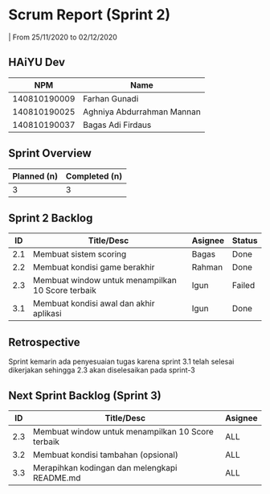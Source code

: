 # Scrum Report (Sprint 2)
| From 25/11/2020 to 02/12/2020

## HAiYU Dev
| NPM           | Name        |
| ------------- |-------------|
| 140810190009  | Farhan Gunadi    |
| 140810190025  | Aghniya Abdurrahman Mannan    |
| 140810190037  | Bagas Adi Firdaus |

## Sprint Overview
| Planned (n)   | Completed (n) |
| ------------- |-------------- |
| 3             | 3             |

## Sprint 2 Backlog

| ID  | Title/Desc | Asignee | Status |
| --- | ---------- | ------- | ------ |
| 2.1 | Membuat sistem scoring | Bagas | Done | 
| 2.2 | Membuat kondisi game berakhir | Rahman | Done |
| 2.3 | Membuat window untuk menampilkan 10 Score terbaik | Igun | Failed |
| 3.1 | Membuat kondisi awal dan akhir aplikasi | Igun | Done |

## Retrospective 

Sprint kemarin ada penyesuaian tugas karena sprint 3.1 telah selesai dikerjakan sehingga 2.3 akan diselesaikan pada sprint-3

## Next Sprint Backlog (Sprint 3)
| ID  | Title/Desc | Asignee | 
| --- | ---------- | ------- | 
| 2.3 | Membuat window untuk menampilkan 10 Score terbaik | ALL |
| 3.2 | Membuat kondisi tambahan (opsional) | ALL |
| 3.3 | Merapihkan kodingan dan melengkapi README.md | ALL |
